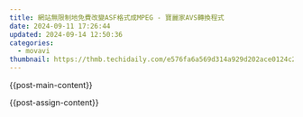 ```yaml
---
title: 網站無限制地免費改變ASF格式成MPEG - 寶麗家AVS轉換程式
date: 2024-09-11 17:26:44
updated: 2024-09-14 12:50:36
categories:
  - movavi
thumbnail: https://thmb.techidaily.com/e576fa6a569d314a929d202ace0124c24bb9f5c7c863ef858ebb7371b469a682.jpg
---
```


{{post-main-content}}

<ins class="adsbygoogle"
     style="display:block"
     data-ad-format="autorelaxed"
     data-ad-client="ca-pub-7571918770474297"
     data-ad-slot="1223367746"></ins>

{{post-assign-content}}

<ins class="adsbygoogle"
     style="display:block"
     data-ad-client="ca-pub-7571918770474297"
     data-ad-slot="8358498916"
     data-ad-format="auto"
     data-full-width-responsive="true"></ins>
